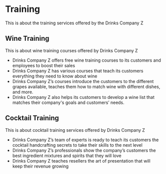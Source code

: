 # Training

This is about the training services offered by the Drinks Company Z

## Wine Training

This is about wine training courses offered by Drinks Company Z

- Drinks Company Z offers free wine training courses to its customers and employees to boost their sales
- Drinks Company Z has various courses that teach its customers everything they need to know about wine
- Drinks Company Z’s courses introduce the customers to the different grapes available, teaches them how to match wine with different dishes, and more.
- Drinks Company Z also helps its customers to develop a wine list that matches their company's goals and customers’ needs.

## Cocktail Training

This is about cocktail training services offered by Drinks Company Z

- Drinks Company Z’s team of experts is ready to teach its customers the cocktail handcrafting secrets to take their skills to the next level
- Drinks Company Z’s professionals show the company’s customers the best ingredient mixtures and spirits that they will love
- Drinks Company Z teaches resellers the art of presentation that will keep their revenue growing